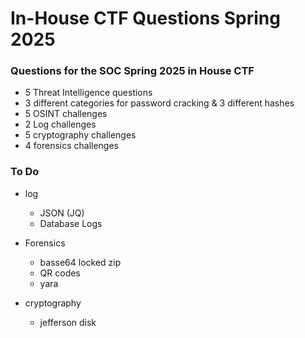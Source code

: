 # In-House CTF Questions Spring 2025
### Questions for the SOC Spring 2025 in House CTF

- 5 Threat Intelligence questions
- 3 different categories for password cracking & 3 different hashes
- 5 OSINT challenges
- 2 Log challenges
- 5 cryptography challenges
- 4 forensics challenges

### To Do 
- log
  - JSON (JQ)
  - Database Logs
 
- Forensics
  - basse64 locked zip
  - QR codes
  - yara

- cryptography
  - jefferson disk

